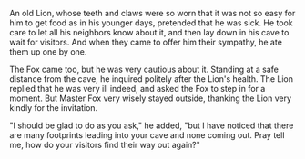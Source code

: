 An old Lion, whose teeth and claws were so worn that it was not
so easy for him to get food as in his younger days, pretended
that he was sick. He took care to let all his neighbors know
about it, and then lay down in his cave to wait for visitors. And
when they came to offer him their sympathy, he ate them up one by
one.

The Fox came too, but he was very cautious about it. Standing at
a safe distance from the cave, he inquired politely after the
Lion's health. The Lion replied that he was very ill indeed, and
asked the Fox to step in for a moment. But Master Fox very wisely
stayed outside, thanking the Lion very kindly for the invitation.

"I should be glad to do as you ask," he added, "but I have
noticed that there are many footprints leading into your cave and
none coming out. Pray tell me, how do your visitors find their
way out again?"
